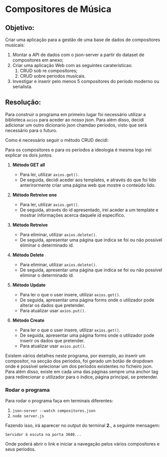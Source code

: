 # Compositores de Música

## Objetivo:
Criar uma aplicação para a gestão de uma base de dados de compositores musicais:
1. Montar a API de dados com o json-server a partir do dataset de compositores em anexo;
2. Criar uma aplicação Web com as seguintes caraterísticas:
    1. CRUD sob re compositores;
    2. CRUD sobre periodos musicais.
3. Investigar e inserir pelo menos 5 compositores do período moderno ou serialista.


## Resolução:

Para construir o programa em primeiro lugar foi necessário utilizar a biblioteca `axios` para aceder ao nosso json. Para além disso, decidi adicionar um outro dicionario json chamdao periodos, visto que será necessário para o futuro. 

Como é necessário seguir o método CRUD decidi:

Para os compositores e para os períodos a ideologia é mesma logo irei explicar os dois juntos.

1. **Método GET all**
    - Para ler, utilizar `axios.get()`.
    - De seguida, decidi aceder aos templates, e através do que foi lido anterirormente criar uma página web que mostre o conteúdo lido.


2. **Método Retreive one**
    - Para ler, utilizar `axios.get()`.
    - De seguida, através do id apresentado, irei aceder a um template e mostrar informações acerca daquele id específico.


3. **Método Retreive**
    - Para eliminar, utilizar `axios.delete()`.
    - De seguida, apresentar uma página que indica se foi ou não possível eliminar o determinado id.


4. **Método Delete**
    - Para eliminar, utilizar `axios.delete()`.
    - De seguida, apresentar uma página que indica se foi ou não possível eliminar o determinado id.


5. **Método Update**
    - Para ler o que o user insere, utilizar `axios.get()`.
    - De seguida, apresentar uma página forms onde o utilizador pode alterar os dados que pretender.
    - Para atualizar usar `axios.put()`.


6. **Método Create**
    - Para ler o que o user insere, utilizar `axios.get()`.
    - De seguida, apresentar uma página forms onde o utilizador pode inserir os dados que pretender.
    - Para atualizar usar `axios.put()`.


Existem vários detalhes neste programa, por exemplo, ao inserir um compositor, na secção dos períodos, foi gerado um botão de dropdown onde é possível selecionar um dos períodos existentes no ficheiro json. Para além disso, existe em cada uma das páginas sempre uma anchor tag para redirecionar o utilizador para o índice, página principal, se pretender.


### Rodar o programa
Para rodar o programa faça em terminais diferentes:

1. `json-server --watch compositores.json`
2. `node server.js`

Fazendo isso, irá aparecer no output do terminal **2.**, a seguinte mensagem:

`Servidor à escuta na porta 3040...`

Onde poderá abrir o link e iniciar a navegação pelos vários compositores e seus períodos.


